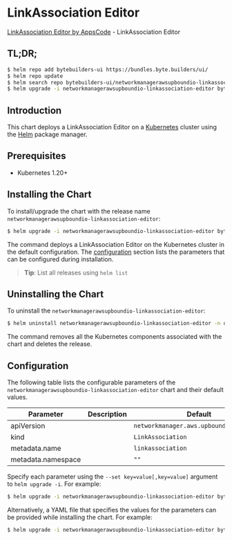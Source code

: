 # LinkAssociation Editor

[LinkAssociation Editor by AppsCode](https://byte.builders) - LinkAssociation Editor

## TL;DR;

```bash
$ helm repo add bytebuilders-ui https://bundles.byte.builders/ui/
$ helm repo update
$ helm search repo bytebuilders-ui/networkmanagerawsupboundio-linkassociation-editor --version=v0.4.18
$ helm upgrade -i networkmanagerawsupboundio-linkassociation-editor bytebuilders-ui/networkmanagerawsupboundio-linkassociation-editor -n default --create-namespace --version=v0.4.18
```

## Introduction

This chart deploys a LinkAssociation Editor on a [Kubernetes](http://kubernetes.io) cluster using the [Helm](https://helm.sh) package manager.

## Prerequisites

- Kubernetes 1.20+

## Installing the Chart

To install/upgrade the chart with the release name `networkmanagerawsupboundio-linkassociation-editor`:

```bash
$ helm upgrade -i networkmanagerawsupboundio-linkassociation-editor bytebuilders-ui/networkmanagerawsupboundio-linkassociation-editor -n default --create-namespace --version=v0.4.18
```

The command deploys a LinkAssociation Editor on the Kubernetes cluster in the default configuration. The [configuration](#configuration) section lists the parameters that can be configured during installation.

> **Tip**: List all releases using `helm list`

## Uninstalling the Chart

To uninstall the `networkmanagerawsupboundio-linkassociation-editor`:

```bash
$ helm uninstall networkmanagerawsupboundio-linkassociation-editor -n default
```

The command removes all the Kubernetes components associated with the chart and deletes the release.

## Configuration

The following table lists the configurable parameters of the `networkmanagerawsupboundio-linkassociation-editor` chart and their default values.

|     Parameter      | Description |                      Default                       |
|--------------------|-------------|----------------------------------------------------|
| apiVersion         |             | <code>networkmanager.aws.upbound.io/v1beta1</code> |
| kind               |             | <code>LinkAssociation</code>                       |
| metadata.name      |             | <code>linkassociation</code>                       |
| metadata.namespace |             | <code>""</code>                                    |


Specify each parameter using the `--set key=value[,key=value]` argument to `helm upgrade -i`. For example:

```bash
$ helm upgrade -i networkmanagerawsupboundio-linkassociation-editor bytebuilders-ui/networkmanagerawsupboundio-linkassociation-editor -n default --create-namespace --version=v0.4.18 --set apiVersion=networkmanager.aws.upbound.io/v1beta1
```

Alternatively, a YAML file that specifies the values for the parameters can be provided while
installing the chart. For example:

```bash
$ helm upgrade -i networkmanagerawsupboundio-linkassociation-editor bytebuilders-ui/networkmanagerawsupboundio-linkassociation-editor -n default --create-namespace --version=v0.4.18 --values values.yaml
```
